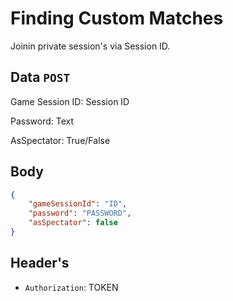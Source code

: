 # Finding Custom Matches
Joinin private session's via Session ID.

## Data `POST`

Game Session ID: Session ID

Password: Text

AsSpectator: True/False 	

## Body
```json
{
	"gameSessionId": "ID",
	"password": "PASSWORD",
	"asSpectator": false
}
```

## Header's
- `Authorization`: TOKEN